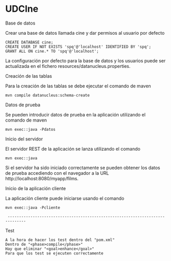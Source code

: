 # UDCIne
Base de datos

Crear una base de datos llamada cine y dar permisos al usuario por defecto

    CREATE DATABASE cine;
    CREATE USER IF NOT EXISTS 'spq'@'localhost' IDENTIFIED BY 'spq';
    GRANT ALL ON cine.* TO 'spq'@'localhost';

La configuración por defecto para la base de datos y los usuarios puede ser actualizada en el fichero resources/datanucleus.properties.

Creación de las tablas

Para la creación de las tablas se debe ejecutar el comando de maven

    mvn compile datanucleus:schema-create


Datos de prueba

Se pueden introducir datos de prueba en la aplicación utilizando el comando de maven

    mvn exec::java -Pdatos

Inicio del servidor

El servidor REST de la aplicación se lanza utilizando el comando

    mvn exec::java

Si el servidor ha sido iniciado correctamente se pueden obtener los datos de prueba accediendo con el navegador a la URL http://localhost:8080/myapp/films.


Inicio de la aplicación cliente

La aplicación cliente puede iniciarse usando el comando

    mvn exec::java -Pcliente
    
     ------------------------------------------------------------------------------   
 Test
 
	A la hora de hacer los test dentro del "pom.xml"
	Dentro de "<phase>compile</phase>"
	Hay que eliminar "<goal>enhance</goal>"
	Para que los test se ejecuten correctamente
 